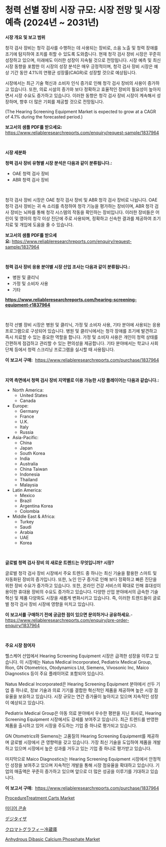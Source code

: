 <p><h1>청력 선별 장비 시장 규모: 시장 전망 및 시장 예측 (2024년 ~ 2031년)</h1></p><p><strong>시장 개요 및 보고 범위</strong></p>
<p><p>청각 검사 장비는 청각 검사를 수행하는 데 사용되는 장비로, 소음 노출 및 청력 장애를 조기에 탐지하여 조치를 취할 수 있도록 도와줍니다. 현재 청각 검사 장비 시장은 꾸준히 성장하고 있으며, 미래에도 이러한 성장이 지속될 것으로 전망됩니다. 시장 예측 및 최신 시장 동향을 포함한 이 시장의 성장 분석은 매우 긍정적이며, 청각 검사 장비 시장은 예상 기간 동안 4.1%의 연평균 성장률(CAGR)로 성장할 것으로 예상됩니다. </p><p>시장에서는 최근 기술 혁신과 소비자 인식 증가로 인해 청각 검사 장비의 사용이 증가하고 있습니다. 또한, 의료 시설의 증가와 보다 정확하고 효율적인 장비의 필요성이 높아지면서 시장 수요도 증가하고 있습니다. 이러한 동향은 청각 검사 장비 시장이 계속해서 성장하며, 향후 더 많은 기회를 제공할 것으로 전망됩니다. </p><p>(The Hearing Screening Equipment Market is expected to grow at a CAGR of 4.1% during the forecasted period.)</p></p>
<p><strong>보고서의 샘플 PDF를 받으세요:</strong> <a href="https://www.reliableresearchreports.com/enquiry/request-sample/1837964">https://www.reliableresearchreports.com/enquiry/request-sample/1837964</a></p>
<p>&nbsp;</p>
<p><strong>시장 세분화</strong></p>
<p><strong>청력 검사 장비 유형별 시장 분석은 다음과 같이 분류됩니다.:</strong></p>
<p><ul><li>OAE 청력 검사 장비</li><li>ABR 청력 검사 장비</li></ul></p>
<p>&nbsp;</p>
<p><p>청각 검사 장비 시장은 OAE 청각 검사 장비 및 ABR 청각 검사 장비로 나뉩니다. OAE 청각 검사 장비는 귀 속 소리를 측정하여 청각 기능을 평가하는 장비이며, ABR 청각 검사 장비는 뇌파를 통해 청각 시스템의 작동을 확인하는 장비입니다. 이러한 장비들은 어린이 및 영아의 청각 이상 진단에 주로 사용되며, 정확하고 신속한 결과를 제공하여 조기 치료 및 개입에 도움을 줄 수 있습니다.</p></p>
<p><strong>보고서의 샘플 PDF를 받으세요:</strong>&nbsp;<a href="https://www.reliableresearchreports.com/enquiry/request-sample/1837964">https://www.reliableresearchreports.com/enquiry/request-sample/1837964</a></p>
<p>&nbsp;</p>
<p><strong> 청력 검사 장비 응용 분야별 시장 산업 조사는 다음과 같이 분류됩니다.:</strong></p>
<p><ul><li>병원 및 클리닉</li><li>가정 및 소비자 사용</li><li>기타</li></ul></p>
<p><strong><a href="https://www.reliableresearchreports.com/hearing-screening-equipment-r1837964">https://www.reliableresearchreports.com/hearing-screening-equipment-r1837964</a></strong></p>
<p>&nbsp;</p>
<p><p>청각 선별 장비 시장은 병원 및 클리닉, 가정 및 소비자 사용, 기타 분야에 사용되는 응용 프로그램으로 구성되어 있습니다. 병원 및 클리닉에서는 청각 장애를 조기에 발견하고 즉시 치료할 수 있는 중요한 역할을 합니다. 가정 및 소비자 사용은 개인이 청력 상태를 간편하게 점검하고 관리할 수 있는 편의성을 제공합니다. 기타 분야에서는 학교나 사회 단체 등에서 청력 스크리닝 프로그램을 실시할 때 사용됩니다.</p></p>
<p><strong>이 보고서 구매:</strong>&nbsp; <a href="https://www.reliableresearchreports.com/purchase/1837964">https://www.reliableresearchreports.com/purchase/1837964</a></p>
<p>&nbsp;</p>
<p><strong>지역 측면에서 청력 검사 장비 지역별로 이용 가능한 시장 플레이어는 다음과 같습니다.:</strong></p>
<p><ul>
    <li>
        North America:
        <ul>
            <li>United States</li>
            <li>Canada</li>
        </ul>
    </li>
    <li>
        Europe:
        <ul>
            <li>Germany</li>
            <li>France</li>
            <li>U.K.</li>
            <li>Italy</li>
            <li>Russia</li>
        </ul>
    </li>
    <li>
        Asia-Pacific:
        <ul>
            <li>China</li>
            <li>Japan</li>
            <li>South Korea</li>
            <li>India</li>
            <li>Australia</li>
            <li>China Taiwan</li>
            <li>Indonesia</li>
            <li>Thailand</li>
            <li>Malaysia</li>
        </ul>
    </li>
    <li>
        Latin America:
        <ul>
            <li>Mexico</li>
            <li>Brazil</li>
            <li>Argentina Korea</li>
            <li>Colombia</li>
        </ul>
    </li>
    <li>
        Middle East & Africa:
        <ul>
            <li>Turkey</li>
            <li>Saudi</li>
            <li>Arabia</li>
            <li>UAE</li>
            <li>Korea</li>
        </ul>
    </li>
    </ul></p>
<p>&nbsp;</p>
<p><strong>글로벌 청력 검사 장비 의 새로운 트렌드는 무엇입니까? 시장?</strong></p>
<p><p>글로벌 청각 검사 장비 시장에서 주요 트렌드 중 하나는 최신 기술을 활용한 스마트 및 자동화된 장비의 증가입니다. 또한, 노인 인구 증가로 인해 보다 정확하고 빠른 진단을 위한 장비 수요가 증가하고 있습니다. 또한, 온라인 건강 서비스의 확대로 인해 휴대성이 용이한 휴대용 장비의 수요도 증가하고 있습니다. 다양한 산업 분야에서의 급속한 기술 혁신 및 제품 다양화도 시장을 새롭게 변화시키고 있습니다. 즉, 이러한 트렌드들이 글로벌 청각 검사 장비 시장에 영향을 미치고 있습니다.</p></p>
<p><strong>이 보고서를 구매하기 전에 궁금한 점이 있으면 문의하거나 공유하세요.</strong>- <a href="https://www.reliableresearchreports.com/enquiry/pre-order-enquiry/1837964">https://www.reliableresearchreports.com/enquiry/pre-order-enquiry/1837964</a></p>
<p>&nbsp;</p>
<p><strong>주요 시장 참여자</strong></p>
<p><p>헬스케어 산업에서 Hearing Screening Equipment 시장은 급격한 성장을 이루고 있습니다. 이 시장에는 Natus Medical Incorporated, Pediatrix Medical Group, Rion, GN Otometrics, Otodynamics Ltd, Siemens, Vivosonic Inc, Maico Diagnostics 등이 주요 플레이어로 포함되어 있습니다.</p><p>Natus Medical Incorporated은 Hearing Screening Equipment 분야에서 선두 기업 중 하나로, 정보 기술과 의료 기기를 결합한 혁신적인 제품을 제공하며 높은 시장 점유율을 보유하고 있습니다. 시장 규모는 연간 증가율이 높아지고 있으며 지속적인 성장이 예상되고 있습니다.</p><p>Pediatrix Medical Group은 아동 의료 분야에서 우수한 평판을 지닌 회사로, Hearing Screening Equipment 시장에서도 강세를 보여주고 있습니다. 최근 트렌드를 반영한 제품을 출시하고 있어 시장을 주도하는 기업 중 하나로 평가되고 있습니다.</p><p>GN Otometrics와 Siemens는 고품질의 Hearing Screening Equipment를 제공하며 글로벌 시장에서 큰 영향력을 갖고 있습니다. 가장 최신 기술을 도입하여 제품을 개발하고 있으며 시장에서 높은 성과를 거두고 있는 기업 중 하나로 평가받고 있습니다.</p><p>마지막으로 Maico Diagnostics는 Hearing Screening Equipment 시장에서 안정적인 성장을 보여주고 있으며 지속적인 개발을 통해 시장 점유율을 확대하고 있습니다. 기업의 매출액은 꾸준히 증가하고 있으며 앞으로 더 많은 성공을 이루기를 기대하고 있습니다.</p></p>
<p><strong>이 보고서 구매:</strong>&nbsp;&nbsp;<a href="https://www.reliableresearchreports.com/purchase/1837964">https://www.reliableresearchreports.com/purchase/1837964</a></p>
<p><p><a href="https://github.com/guneycigdem35/Market-Research-Report-List-2/blob/main/proceduretreatment-carts-market.md">ProcedureTreatment Carts Market</a></p><p><a href="https://medium.com/@flower89678/%EB%AF%B8%EB%94%94%EC%96%B4-%EC%BD%98%EC%86%94-%EC%8B%9C%EC%9E%A5-%EC%8B%9C%EC%9E%A5-%EC%A0%90%EC%9C%A0%EC%9C%A8-%EC%8B%9C%EC%9E%A5-%EB%8F%99%ED%96%A5-%EB%B0%8F-%EB%AF%B8%EB%9E%98-%EC%84%B1%EC%9E%A5-%ED%83%90%EA%B5%AC-e960d8ffeced">미디어 콘솔</a></p><p><a href="https://github.com/ihabdkwlxs948/Market-Research-Report-List-1/blob/main/418664735358.md">デジタイザ</a></p><p><a href="https://medium.com/@dylancoleman70/%E3%82%AF%E3%83%AD%E3%83%9E%E3%83%88%E3%82%B0%E3%83%A9%E3%83%95%E3%82%A3%E3%83%BC%E5%86%B7%E8%94%B5%E5%BA%AB%E5%B8%82%E5%A0%B4%E8%A6%8F%E6%A8%A1%E3%81%AF-%E3%82%B0%E3%83%AD%E3%83%BC%E3%83%90%E3%83%AB%E7%94%A3%E6%A5%AD%E3%81%AB%E3%81%8A%E3%81%91%E3%82%8B%E6%9C%80%E9%81%A9%E3%81%AA%E3%83%9E%E3%83%BC%E3%82%B1%E3%83%86%E3%82%A3%E3%83%B3%E3%82%B0%E3%83%81%E3%83%A3%E3%83%B3%E3%83%8D%E3%83%AB%E3%82%92%E6%98%8E%E3%82%89%E3%81%8B%E3%81%AB%E3%81%97%E3%81%BE%E3%81%99-ed2d1e5a0b84">クロマトグラフィー冷蔵庫</a></p><p><a href="https://www.linkedin.com/pulse/decoding-anhydrous-dibasic-calcium-phosphate-market-deep-uufic?trackingId=nWJFnyQ3n4a3zb0dmBVW7A%3D%3D">Anhydrous Dibasic Calcium Phosphate Market</a></p></p>